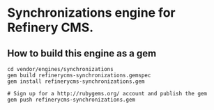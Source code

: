 # Synchronizations engine for Refinery CMS.

## How to build this engine as a gem

    cd vendor/engines/synchronizations
    gem build refinerycms-synchronizations.gemspec
    gem install refinerycms-synchronizations.gem
    
    # Sign up for a http://rubygems.org/ account and publish the gem
    gem push refinerycms-synchronizations.gem